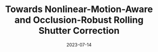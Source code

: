 ---
title: "Towards Nonlinear-Motion-Aware and Occlusion-Robust Rolling Shutter Correction"
collection: publications
permalink: /publication/2023-qrst
date: 2023-07-14
venue: "ICCV"
authors: " <b>Delin Qu$^*$</b>, <b>Yizhen Lao$^{*}$</b>, Dong Wang, Zhigang Wang, Xuelong Li, Bin Zhao $^{†}$"
url: 
project: https://delinqu.github.io/QRSC/
bibtex: files/2023_qrst.txt
arxiv: https://arxiv.org/abs/2303.18125
openpdf: https://openaccess.thecvf.com/content/ICCV2023/papers/Qu_Towards_Nonlinear-Motion-Aware_and_Occlusion-Robust_Rolling_Shutter_Correction_ICCV_2023_paper.pdf
supp: 
teaser: images/2023_qrst.png
videoresults: 
videotalk: 
poster: 
code: https://github.com/DelinQu/QRSC
---